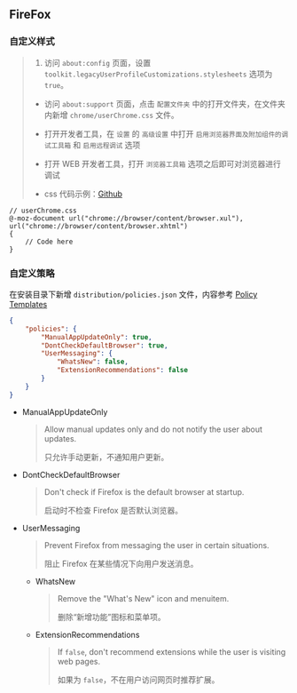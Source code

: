 ## FireFox

### 自定义样式

> 1.   访问 `about:config` 页面，设置 `toolkit.legacyUserProfileCustomizations.stylesheets` 选项为 `true`。
>
> -   访问 `about:support` 页面，点击 `配置文件夹` 中的打开文件夹，在文件夹内新增 `chrome/userChrome.css` 文件。
>
> -   打开开发者工具，在 `设置` 的 `高级设置` 中打开 `启用浏览器界面及附加组件的调试工具箱` 和 `启用远程调试` 选项
>
> -   打开 WEB 开发者工具，打开 `浏览器工具箱` 选项之后即可对浏览器进行调试
>
> -   css 代码示例：[Github](https://github.com/gjp0609/Scripts/blob/master/css/userChrome.less)

```less
// userChrome.css
@-moz-document url("chrome://browser/content/browser.xul"),
url("chrome://browser/content/browser.xhtml")
{
    // Code here
}
```

### 自定义策略

在安装目录下新增 `distribution/policies.json` 文件，内容参考 [Policy Templates](https://github.com/mozilla/policy-templates)

```json
{
    "policies": {
        "ManualAppUpdateOnly": true,
        "DontCheckDefaultBrowser": true,
        "UserMessaging": {
            "WhatsNew": false,
            "ExtensionRecommendations": false
        }
    }
}
```

-   ManualAppUpdateOnly

    > Allow manual updates only and do not notify the user about updates.
    >
    > 只允许手动更新，不通知用户更新。

-   DontCheckDefaultBrowser

    > Don't check if Firefox is the default browser at startup.
    >
    > 启动时不检查 Firefox 是否默认浏览器。

-   UserMessaging

    > Prevent Firefox from messaging the user in certain situations.
    >
    > 阻止 Firefox 在某些情况下向用户发送消息。

    -   WhatsNew
        > Remove the "What's New" icon and menuitem.
        >
        > 删除“新增功能”图标和菜单项。
    -   ExtensionRecommendations
        > If `false`, don't recommend extensions while the user is visiting web pages.
        >
        > 如果为 `false`，不在用户访问网页时推荐扩展。
